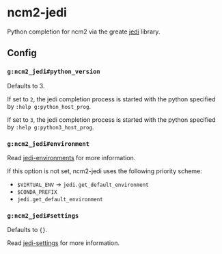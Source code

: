 # ncm2-jedi

Python completion for ncm2 via the greate
[jedi](https://github.com/davidhalter/jedi) library.

## Config

### `g:ncm2_jedi#python_version`

Defaults to 3.

If set to `2`, the jedi completion process is started with the python
specified by `:help g:python_host_prog`.

If set to `3`, the jedi completion process is started with the python
specified by `:help g:python3_host_prog`.

### `g:ncm2_jedi#environment`

Read
[jedi-environments](https://jedi.readthedocs.io/en/latest/docs/api.html#environments)
for more information.

If this option is not set, ncm2-jedi uses the following priority scheme:

- `$VIRTUAL_ENV` -> `jedi.get_default_environment`
- `$CONDA_PREFIX`
- `jedi.get_default_environment`

### `g:ncm2_jedi#settings`

Defaults to `{}`.

Read [jedi-settings](https://jedi.readthedocs.io/en/latest/docs/settings.html)
for more information.

